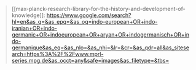 > [[max-planck-research-library-for-the-history-and-development-of-knowledge]]:  https://www.google.com/search?hl=en&as_q=&as_epq=&as_oq=indo-european+OR+indo-iranian+OR+indo-germanic+OR+indoeuropean+OR+aryan+OR+indogermanisch+OR+indo-germanique&as_eq=&as_nlo=&as_nhi=&lr=&cr=&as_qdr=all&as_sitesearch=https%3A%2F%2Fwww.mprl-series.mpg.de&as_occt=any&safe=images&as_filetype=&tbs=